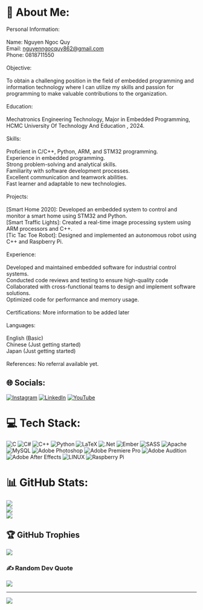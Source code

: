 # 💫 About Me:
Personal Information:<br><br>Name: Nguyen Ngoc Quy<br>Email: nguyenngocquy862@gmail.com<br>Phone: 0818711550<br><br>Objective:<br><br>To obtain a challenging position in the field of embedded programming and information technology where I can utilize my skills and passion for programming to make valuable contributions to the organization.<br><br>Education:<br><br>Mechatronics Engineering Technology, Major in Embedded Programming, HCMC University Of Technology And Education , 2024.<br><br>Skills:<br><br>Proficient in C/C++, Python, ARM, and STM32 programming.<br>Experience in embedded programming.<br>Strong problem-solving and analytical skills.<br>Familiarity with software development processes.<br>Excellent communication and teamwork abilities.<br>Fast learner and adaptable to new technologies.<br><br>Projects:<br><br>[Smart Home 2020]: Developed an embedded system to control and monitor a smart home using STM32 and Python.<br>[Smart Traffic Lights]: Created a real-time image processing system using ARM processors and C++.<br>[Tic Tac Toe Robot]: Designed and implemented an autonomous robot using C++ and Raspberry Pi.<br><br>Experience:<br><br>Developed and maintained embedded software for industrial control systems.<br>Conducted code reviews and testing to ensure high-quality code<br>Collaborated with cross-functional teams to design and implement software solutions.<br>Optimized code for performance and memory usage.<br><br>Certifications: More information to be added later<br><br>Languages:<br><br>English (Basic)<br>Chinese (Just getting started)<br>Japan (Just getting started)<br><br>References: No referral available yet.


## 🌐 Socials:
[![Instagram](https://img.shields.io/badge/Instagram-%23E4405F.svg?logo=Instagram&logoColor=white)](https://instagram.com/__wis.34) [![LinkedIn](https://img.shields.io/badge/LinkedIn-%230077B5.svg?logo=linkedin&logoColor=white)](https://linkedin.com/in/quynguyen34) [![YouTube](https://img.shields.io/badge/YouTube-%23FF0000.svg?logo=YouTube&logoColor=white)](https://youtube.com/@@WISmusicOfficial) 

# 💻 Tech Stack:
![C](https://img.shields.io/badge/c-%2300599C.svg?style=flat&logo=c&logoColor=white) ![C#](https://img.shields.io/badge/c%23-%23239120.svg?style=flat&logo=c-sharp&logoColor=white) ![C++](https://img.shields.io/badge/c++-%2300599C.svg?style=flat&logo=c%2B%2B&logoColor=white) ![Python](https://img.shields.io/badge/python-3670A0?style=flat&logo=python&logoColor=ffdd54) ![LaTeX](https://img.shields.io/badge/latex-%23008080.svg?style=flat&logo=latex&logoColor=white) ![.Net](https://img.shields.io/badge/.NET-5C2D91?style=flat&logo=.net&logoColor=white) ![Ember](https://img.shields.io/badge/ember-1C1E24?style=flat&logo=ember.js&logoColor=#D04A37) ![SASS](https://img.shields.io/badge/SASS-hotpink.svg?style=flat&logo=SASS&logoColor=white) ![Apache](https://img.shields.io/badge/apache-%23D42029.svg?style=flat&logo=apache&logoColor=white) ![MySQL](https://img.shields.io/badge/mysql-%2300f.svg?style=flat&logo=mysql&logoColor=white) ![Adobe Photoshop](https://img.shields.io/badge/adobephotoshop-%2331A8FF.svg?style=flat&logo=adobephotoshop&logoColor=white) ![Adobe Premiere Pro](https://img.shields.io/badge/Adobe%20Premiere%20Pro-9999FF.svg?style=flat&logo=Adobe%20Premiere%20Pro&logoColor=white) ![Adobe Audition](https://img.shields.io/badge/Adobe%20Audition-9999FF.svg?style=flat&logo=Adobe%20Audition&logoColor=white) ![Adobe After Effects](https://img.shields.io/badge/Adobe%20After%20Effects-9999FF.svg?style=flat&logo=Adobe%20After%20Effects&logoColor=white) ![LINUX](https://img.shields.io/badge/Linux-FCC624?style=flat&logo=linux&logoColor=black) ![Raspberry Pi](https://img.shields.io/badge/-RaspberryPi-C51A4A?style=flat&logo=Raspberry-Pi)
# 📊 GitHub Stats:
![](https://github-readme-stats.vercel.app/api?username=Quynguyen34&theme=tokyonight&hide_border=false&include_all_commits=false&count_private=false)<br/>
![](https://github-readme-streak-stats.herokuapp.com/?user=Quynguyen34&theme=tokyonight&hide_border=false)<br/>
![](https://github-readme-stats.vercel.app/api/top-langs/?username=Quynguyen34&theme=tokyonight&hide_border=false&include_all_commits=false&count_private=false&layout=compact)

## 🏆 GitHub Trophies
![](https://github-profile-trophy.vercel.app/?username=Quynguyen34&theme=onedark&no-frame=false&no-bg=true&margin-w=4)

### ✍️ Random Dev Quote
![](https://quotes-github-readme.vercel.app/api?type=horizontal&theme=radical)

---
[![](https://visitcount.itsvg.in/api?id=Quynguyen34&icon=0&color=1)](https://visitcount.itsvg.in)

<!-- Proudly created with GPRM ( https://gprm.itsvg.in ) -->
